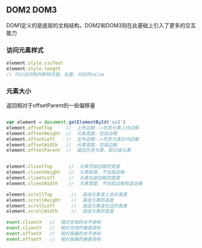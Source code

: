 ## DOM2 DOM3
DOM1定义的是底层的文档结构，DOM2和DOM3则在此基础上引入了更多的交互能力

### 访问元素样式
```javascript
element.style.cssText 
element.style.length 
// 可以访问到内联样式值，长度，对应的value
```


### 元素大小
返回相对于offsetParent的一些偏移量
```javascript

var element = document.getElementById('ss3')
element.offsetTop     //  上外边框-->包含元素上内边框
element.offsetHeight  //  元素高度，包括边框
element.offsetLeft    //  左外边框-->包含元素左内边框
element.offsetWidth   //  元素宽度，包括边框
element.offsetParent  //  返回包含元素，即父级元素


element.clientTop      //  元素顶部边框的宽度
element.clientHeight   //  元素高度，不包括边框
element.clientLeft     //  元素左部边框的宽度
element.clientWidth    //  元素宽度，不包括边框和滚动条

element.scrollTop       //  滚送元素滚上去的高度
element.scrollHeight    //  滚送元素的高度
element.scrollLeft      //  滚送元素滚左边的高度
element.scrollWidth     //  滚送元素的宽度

event.clientX   //  相对文档的水平座标
event.clientY   //  相对文档的垂直座标
event.offsetX   //  相对容器的水平坐标
event.offsetY   //  相对容器的垂直坐标
```
